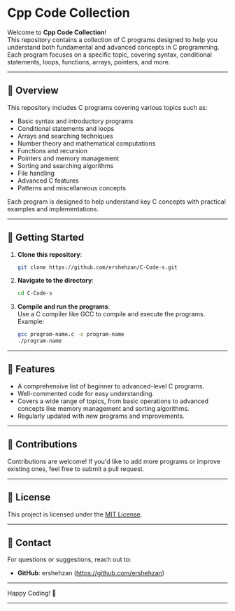 
# Cpp Code Collection

Welcome to **Cpp Code Collection**!  
This repository contains a collection of C programs designed to help you understand both fundamental and advanced concepts in C programming.  
Each program focuses on a specific topic, covering syntax, conditional statements, loops, functions, arrays, pointers, and more.

---

## 📂 Overview
This repository includes C programs covering various topics such as:

- Basic syntax and introductory programs
- Conditional statements and loops
- Arrays and searching techniques
- Number theory and mathematical computations
- Functions and recursion
- Pointers and memory management
- Sorting and searching algorithms
- File handling
- Advanced C features
- Patterns and miscellaneous concepts

Each program is designed to help understand key C concepts with practical examples and implementations.

---

## 🚀 Getting Started

1. **Clone this repository**:  
   ```bash
   git clone https://github.com/ershehzan/C-Code-s.git
   ```

2. **Navigate to the directory**:  
   ```bash
   cd C-Code-s
   ```

3. **Compile and run the programs**:  
   Use a C compiler like GCC to compile and execute the programs. Example:  
   ```bash
   gcc program-name.c -o program-name
   ./program-name
   ```

---

## 🌟 Features

- A comprehensive list of beginner to advanced-level C programs.  
- Well-commented code for easy understanding.  
- Covers a wide range of topics, from basic operations to advanced concepts like memory management and sorting algorithms.  
- Regularly updated with new programs and improvements.  

---

## 🤝 Contributions

Contributions are welcome! If you'd like to add more programs or improve existing ones, feel free to submit a pull request.

---

## 📜 License

This project is licensed under the [MIT License](LICENSE).

---

## 📧 Contact

For questions or suggestions, reach out to:  
- **GitHub**: ershehzan (https://github.com/ershehzan)

---

Happy Coding! 🎉

---

